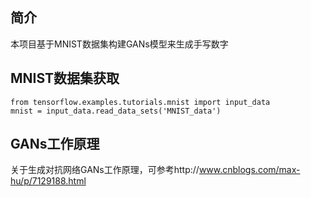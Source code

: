 ## 简介

   本项目基于MNIST数据集构建GANs模型来生成手写数字

## MNIST数据集获取
	from tensorflow.examples.tutorials.mnist import input_data
	mnist = input_data.read_data_sets('MNIST_data')

## GANs工作原理
   关于生成对抗网络GANs工作原理，可参考http://www.cnblogs.com/max-hu/p/7129188.html

